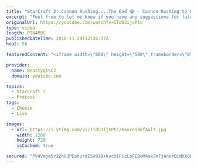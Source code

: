 ```yaml
---
title: "StarCraft 2: Cannon Rushing....The End 😭 - Cannon Rushing to Grandmaster - Episode 12"
excerpt: "Feel free to let me know if you have any suggestions for future videos. I hope you guys enjoy this one!  Check out my stream on twitch if you enjoy my YouTube content. I stream about 5-7 days a week. Stream start time is around 7 PM CET. Link to my stream is down below.  JOIN MY DISCORD CHANNEL @ https://discord.gg/aJMGAEn"
originalUrl: https://youtube.com/watch?v=ITdU3ijsPtc
type: video
length: PT44M9S
publishedDateTime: 2018-11-24T12:36:37Z
heat: 50

featuredContent: "<iframe width=\"800\" height=\"500\" frameborder=\"0\" src=\"https://www.youtube.com/embed/ITdU3ijsPtc\" allow=\"accelerometer; autoplay; encrypted-media; gyroscope; picture-in-picture\" allowfullscreen></iframe>"

provider:
  name: BeastyqtSC2
  domain: youtube.com

topics:
  - StarCraft 2
  - Protoss
tags:
  - Cheese
  - Live

images:
  - url: https://i.ytimg.com/vi/ITdU3ijsPtc/maxresdefault.jpg
    width: 1280
    height: 720
    isCached: true

secured: "PV4Vmja5r2Zh83PEohurdESH9ID+kvcDIFicLoFEBoM4axZnTjAnerQiNKkQQiSrS8XF2XpmB9Gv6iaY3HD4pD4U68w0Ba5ZqwM9wK31z3j8v0KU0eEgUhBcVfFzpxnbWW5JxXhnHphZKYszQWTHct32ZywNNXEosG1T1c6SyDWWywbChclOzKEoqi396NieymspHFqH8odU3IfdzeyoAmlWeER6UliTSfO5O3HWDO5MlUQpD9uqheWGMRMjIz53lIr6Igagy7jGSrbk7Ho770AkdgQeQGBU6hjm0YV0TXO1qzKPInu4JBydbzurB2fCTWWqXIK3bSGScBELVEIKVsxjjFqhM1FnM8l/hIE3Ru4cJdGnkg+6ziyjruBomYKEQxRtu35ChzfT+6Nq2i95xueS+5Rbpy54FPMRau7v+iY=;oWEaItus9gMMiOYH3WyKtA=="
---
```


